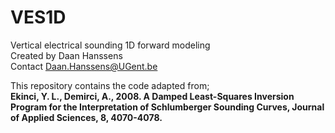 # VES1D
Vertical electrical sounding 1D forward modeling  
Created by Daan Hanssens  
Contact Daan.Hanssens@UGent.be  

This repository contains the code adapted from;  
**Ekinci, Y. L., Demirci, A., 2008. A Damped Least-Squares Inversion Program for the Interpretation of Schlumberger Sounding Curves, Journal of Applied Sciences, 8, 4070-4078.**
